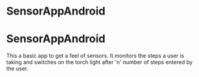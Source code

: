 SensorAppAndroid
================

SensorAppAndroid
================
This a basic app to get a feel of sensors.
It monitors the steps a user is taking and switches on the torch light after 'n' number of steps entered by the user.
